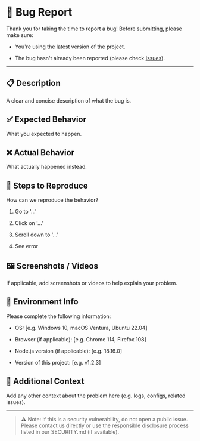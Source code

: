 # 🐛 Bug Report

Thank you for taking the time to report a bug! Before submitting, please make sure:

- You're using the latest version of the project.

- The bug hasn't already been reported (please check [Issues](../../issues)).

---

## 📋 Description

A clear and concise description of what the bug is.

## ✅ Expected Behavior

What you expected to happen.

## ❌ Actual Behavior

What actually happened instead.

## 🧪 Steps to Reproduce

How can we reproduce the behavior?

1. Go to '...'

2. Click on '...'

3. Scroll down to '...'

4. See error

## 🖼️ Screenshots / Videos

If applicable, add screenshots or videos to help explain your problem.

## 🧠 Environment Info

Please complete the following information:

- OS: [e.g. Windows 10, macOS Ventura, Ubuntu 22.04]

- Browser (if applicable): [e.g. Chrome 114, Firefox 108]

- Node.js version (if applicable): [e.g. 18.16.0]

- Version of this project: [e.g. v1.2.3]

## 📄 Additional Context

Add any other context about the problem here (e.g. logs, configs, related issues).

---

> ⚠️ Note: If this is a security vulnerability, do not open a public issue. Please contact us directly or use the responsible disclosure process listed in our SECURITY.md (if available).
